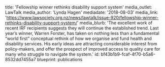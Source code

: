 title: 'Fellowship winner rethinks disability support system'
media_outlet: LawTalk
media_author: 'Lynda Hagen'
mediadate: '2018-08-03'
media_link: 'https://www.lawsociety.org.nz/news/lawtalk/issue-920/fellowship-winner-rethinks-disability-support-system/'
media_blurb: 'The excellent work of recent IRF recipients suggests they will continue the established trend. Last year’s winner, Warren Forster, has taken on nothing less than a fundamental “world first” conceptual rethink of how we organise and fund health and disability services. His early ideas are attracting considerable interest from policy-makers, and offer the prospect of improved access to quality care for many who struggle to navigate the system.'
id: bf43b1b9-fcaf-4f70-b5a6-8532dd7455a7
blueprint: publications
